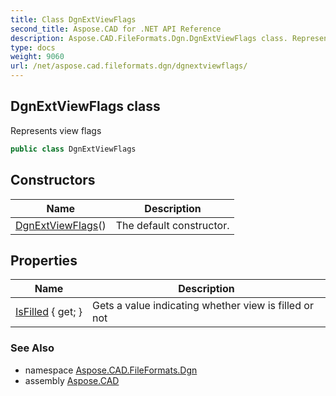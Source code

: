 ```yaml
---
title: Class DgnExtViewFlags
second_title: Aspose.CAD for .NET API Reference
description: Aspose.CAD.FileFormats.Dgn.DgnExtViewFlags class. Represents view flags
type: docs
weight: 9060
url: /net/aspose.cad.fileformats.dgn/dgnextviewflags/
---
```

## DgnExtViewFlags class

Represents view flags

```csharp
public class DgnExtViewFlags
```

## Constructors

| Name | Description |
| --- | --- |
| [DgnExtViewFlags](dgnextviewflags/)() | The default constructor. |

## Properties

| Name | Description |
| --- | --- |
| [IsFilled](../../aspose.cad.fileformats.dgn/dgnextviewflags/isfilled/) { get; } | Gets a value indicating whether view is filled or not |

### See Also

* namespace [Aspose.CAD.FileFormats.Dgn](../../aspose.cad.fileformats.dgn/)
* assembly [Aspose.CAD](../../)


